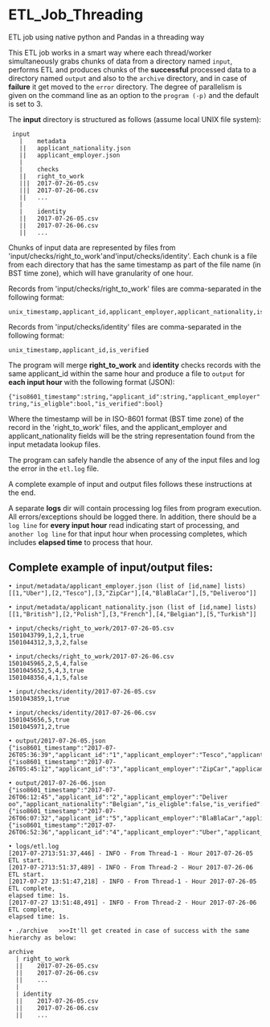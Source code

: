# ETL_Job_Threading
ETL job using native python and Pandas in a threading way

This ETL job works in a smart way where each thread/worker simultaneously grabs chunks of data from a directory named ```input```, performs ETL and produces chunks of the **successful** processed data to a directory named ```output``` and also to the ```archive``` directory, and in case of **failure** it get moved to the ```error``` directory.
The degree of parallelism is given on the command line as an option to the ```program (-p)``` and the default is set to 3.

The **input** directory is structured as follows (assume local UNIX file system): 
```
 input
   |	metadata
   ||	applicant_nationality.json
   ||	applicant_employer.json
   |
   |	checks
   ||	right_to_work
   |||	2017-07-26-05.csv
   |||	2017-07-26-06.csv
   ||	...
   |
   |	identity
   ||	2017-07-26-05.csv
   ||	2017-07-26-06.csv
   ||	...
```
Chunks of input data are represented by files from 'input/checks/right_to_work'and'input/checks/identity'.
Each chunk is a file from each directory that has the same timestamp as part of the file name (in BST time zone), which will have granularity of one hour.

Records from 'input/checks/right_to_work' files are comma-separated in the following format:
    
    unix_timestamp,applicant_id,applicant_employer,applicant_nationality,is_eligble

Records from 'input/checks/identity' files are comma-separated in the following format:

    unix_timestamp,applicant_id,is_verified

The program will merge **right_to_work** and **identity** checks records with the same applicant_id within the same hour and produce a file to ```output``` for **each input hour** with the following format (JSON):

    {"iso8601_timestamp":string,"applicant_id":string,"applicant_employer":string,"applicant_nationality":s tring,"is_eligble":bool,"is_verified":bool}

Where the timestamp will be in ISO-8601 format (BST time zone) of the record in the 'right_to_work' files, and the applicant_employer and applicant_nationality fields will be the string representation found from the input metadata lookup files.

The program can safely handle the absence of any of the input files and log the error in the ```etl.log``` file.

A complete example of input and output files follows these instructions at the end.

A separate **logs** dir will contain processing log files from program execution.
All errors/exceptions should be logged there. In addition, there should be a ```log line``` for **every input hour** read indicating start of processing, and ```another log line``` for that input hour when processing completes, which includes **elapsed time** to process that hour.

## Complete example of input/output files:


    • input/metadata/applicant_employer.json (list of [id,name] lists)
    [[1,"Uber"],[2,"Tesco"],[3,"ZipCar"],[4,"BlaBlaCar"],[5,"Deliveroo"]]

    • input/metadata/applicant_nationality.json (list of [id,name] lists)
    [[1,"British"],[2,"Polish"],[3,"French"],[4,"Belgian"],[5,"Turkish"]]

    • input/checks/right_to_work/2017-07-26-05.csv
    1501043799,1,2,1,true
    1501044312,3,3,2,false

    • input/checks/right_to_work/2017-07-26-06.csv
    1501045965,2,5,4,false
    1501045652,5,4,3,true
    1501048356,4,1,5,false

    • input/checks/identity/2017-07-26-05.csv
    1501043859,1,true

    • input/checks/identity/2017-07-26-06.csv
    1501045656,5,true
    1501045971,2,true

    • output/2017-07-26-05.json
    {"iso8601_timestamp":"2017-07-26T05:36:39","applicant_id":"1","applicant_employer":"Tesco","applicant_nationality":"British","is_eligble":true,"is_verified":true}
    {"iso8601_timestamp":"2017-07-26T05:45:12","applicant_id":"3","applicant_employer":"ZipCar","applicant_nationality":"Polish","is_eligble":false}

    • output/2017-07-26-06.json
    {"iso8601_timestamp":"2017-07-26T06:12:45","applicant_id":"2","applicant_employer":"Deliver oo","applicant_nationality":"Belgian","is_eligble":false,"is_verified":true}
    {"iso8601_timestamp":"2017-07-26T06:07:32","applicant_id":"5","applicant_employer":"BlaBlaCar","applicant_nationality":"French","is_eligble":true,"is_verified":true}
    {"iso8601_timestamp":"2017-07-26T06:52:36","applicant_id":"4","applicant_employer":"Uber","applicant_nationality":"Turkish","is_eligble":false}

    • logs/etl.log
    [2017-07-2713:51:37,446] - INFO - From Thread-1 - Hour 2017-07-26-05 ETL start.
    [2017-07-2713:51:37,489] - INFO - From Thread-2 - Hour 2017-07-26-06 ETL start.
    [2017-07-27 13:51:47,218] - INFO - From Thread-1 - Hour 2017-07-26-05 ETL complete,
    elapsed time: 1s.
    [2017-07-27 13:51:48,491] - INFO - From Thread-2 - Hour 2017-07-26-06 ETL complete,
    elapsed time: 1s.
    
    • ./archive   >>>It'll get created in case of success with the same hierarchy as below:
    
    archive
      |	right_to_work
      ||	2017-07-26-05.csv
      ||	2017-07-26-06.csv
      ||	...
      |
      |	identity
      ||	2017-07-26-05.csv
      ||	2017-07-26-06.csv
      ||	...
    

